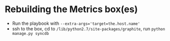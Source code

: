 # Rebuilding the Metrics box(es)

* Run the playbook with `--extra-args='target=the.host.name'`
* ssh to the box, cd to `/lib/python2.7/site-packages/graphite`, run `python manage.py syncdb`
